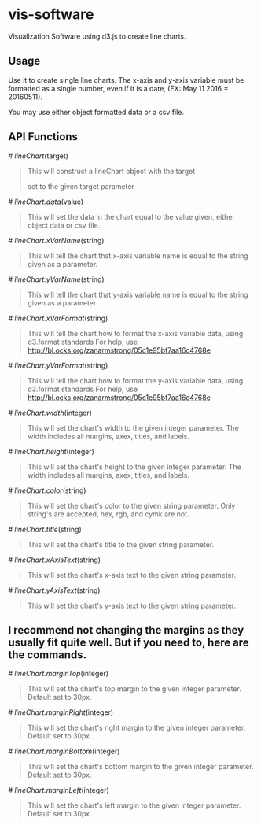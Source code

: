 # vis-software
Visualization Software using d3.js to create line charts.

## Usage
Use it to create single line charts.
The x-axis and y-axis variable must be formatted as a single number, even if it is a date,
(EX: May 11 2016 = 20160511).

You may use either object formatted data or a csv file.

## API Functions

\# *lineChart*(target)
> This will construct a lineChart object with the target <div> set to the given target parameter

\# *lineChart.data*(value)
> This will set the data in the chart equal to the value given, either object data or csv file.

\# *lineChart.xVarName*(string)
> This will tell the chart that x-axis variable name is equal to the string given as a parameter.

\# *lineChart.yVarName*(string)
> This will tell the chart that y-axis variable name is equal to the string given as a parameter.

\# *lineChart.xVarFormat*(string)
> This will tell the chart how to format the x-axis variable data, using d3.format standards
For help, use http://bl.ocks.org/zanarmstrong/05c1e95bf7aa16c4768e

\# *lineChart.yVarFormat*(string)
> This will tell the chart how to format the y-axis variable data, using d3.format standards
For help, use http://bl.ocks.org/zanarmstrong/05c1e95bf7aa16c4768e

\# *lineChart.width*(integer)
> This will set the chart's width to the given integer parameter. The width includes all margins, axex, titles, and labels.

\# *lineChart.height*(integer)
> This will set the chart's height to the given integer parameter. The width includes all margins, axex, titles, and labels.

\# *lineChart.color*(string)
> This will set the chart's color to the given string parameter. Only string's are accepted, hex, rgb, and cymk are not.

\# *lineChart.title*(string)
> This will set the chart's title to the given string parameter.

\# *lineChart.xAxisText*(string)
> This will set the chart's x-axis text to the given string parameter.

\# *lineChart.yAxisText*(string)
> This will set the chart's y-axis text to the given string parameter.

## I recommend not changing the margins as they usually fit quite well. But if you need to, here are the commands.

\# *lineChart.marginTop*(integer)
> This will set the chart's top margin to the given integer parameter. Default set to 30px.

\# *lineChart.marginRight*(integer)
> This will set the chart's right margin to the given integer parameter. Default set to 30px.

\# *lineChart.marginBottom*(integer)
> This will set the chart's bottom margin to the given integer parameter. Default set to 30px.

\# *lineChart.marginLeft*(integer)
> This will set the chart's left margin to the given integer parameter. Default set to 30px.
